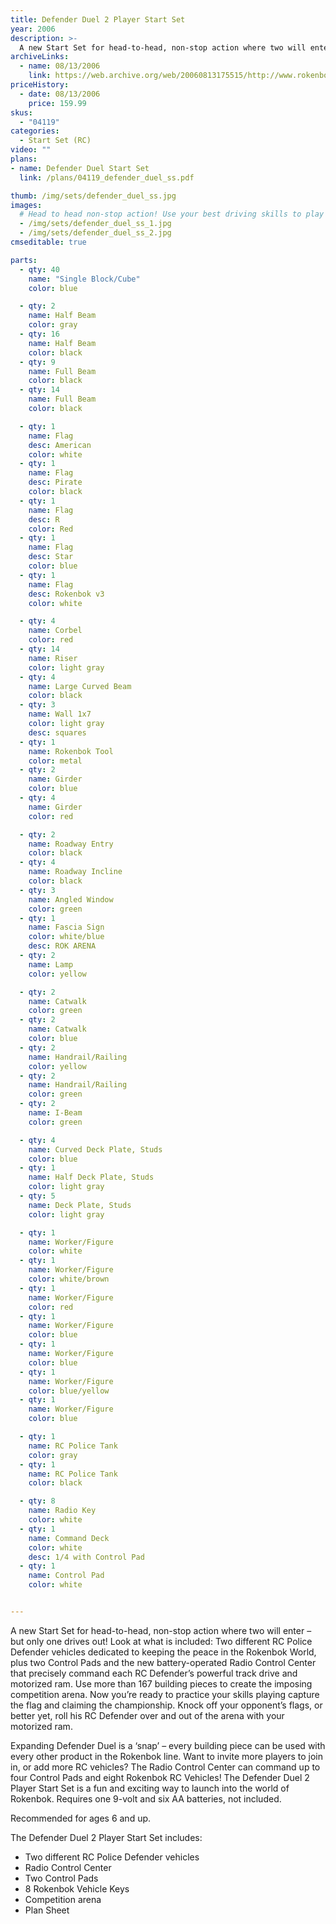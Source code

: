 ```yaml
---
title: Defender Duel 2 Player Start Set
year: 2006
description: >-
  A new Start Set for head-to-head, non-stop action where two will enter – but only one drives out! Look at what is included: Two different RC Police Defender vehicles dedicated to keeping the peace in the Rokenbok World, plus two Control Pads and the new battery-operated Radio Control Center that precisely command each RC Defender’s powerful track drive and motorized ram.
archiveLinks:
  - name: 08/13/2006
    link: https://web.archive.org/web/20060813175515/http://www.rokenbok.com/catalog/04119_pd_ss_ddefender.html
priceHistory:
  - date: 08/13/2006
    price: 159.99
skus:
  - "04119"
categories:
  - Start Set (RC)
video: ""
plans:
- name: Defender Duel Start Set
  link: /plans/04119_defender_duel_ss.pdf

thumb: /img/sets/defender_duel_ss.jpg
images:
  # Head to head non-stop action! Use your best driving skills to play capture the flag Rokenbok style!
  - /img/sets/defender_duel_ss_1.jpg
  - /img/sets/defender_duel_ss_2.jpg
cmseditable: true

parts:
  - qty: 40
    name: "Single Block/Cube"
    color: blue

  - qty: 2
    name: Half Beam
    color: gray
  - qty: 16
    name: Half Beam
    color: black
  - qty: 9
    name: Full Beam
    color: black
  - qty: 14
    name: Full Beam
    color: black

  - qty: 1
    name: Flag
    desc: American
    color: white
  - qty: 1
    name: Flag
    desc: Pirate
    color: black
  - qty: 1
    name: Flag
    desc: R
    color: Red
  - qty: 1
    name: Flag
    desc: Star
    color: blue
  - qty: 1
    name: Flag
    desc: Rokenbok v3
    color: white

  - qty: 4
    name: Corbel
    color: red
  - qty: 14
    name: Riser
    color: light gray
  - qty: 4
    name: Large Curved Beam
    color: black
  - qty: 3
    name: Wall 1x7
    color: light gray
    desc: squares
  - qty: 1
    name: Rokenbok Tool
    color: metal
  - qty: 2
    name: Girder
    color: blue
  - qty: 4
    name: Girder
    color: red

  - qty: 2
    name: Roadway Entry
    color: black
  - qty: 4
    name: Roadway Incline
    color: black
  - qty: 3
    name: Angled Window
    color: green
  - qty: 1
    name: Fascia Sign
    color: white/blue
    desc: ROK ARENA
  - qty: 2
    name: Lamp
    color: yellow

  - qty: 2
    name: Catwalk
    color: green
  - qty: 2
    name: Catwalk
    color: blue
  - qty: 2
    name: Handrail/Railing
    color: yellow
  - qty: 2
    name: Handrail/Railing
    color: green
  - qty: 2
    name: I-Beam
    color: green

  - qty: 4
    name: Curved Deck Plate, Studs
    color: blue
  - qty: 1
    name: Half Deck Plate, Studs
    color: light gray
  - qty: 5
    name: Deck Plate, Studs
    color: light gray

  - qty: 1
    name: Worker/Figure
    color: white
  - qty: 1
    name: Worker/Figure
    color: white/brown
  - qty: 1
    name: Worker/Figure
    color: red
  - qty: 1
    name: Worker/Figure
    color: blue
  - qty: 1
    name: Worker/Figure
    color: blue
  - qty: 1
    name: Worker/Figure
    color: blue/yellow
  - qty: 1
    name: Worker/Figure
    color: blue

  - qty: 1
    name: RC Police Tank
    color: gray
  - qty: 1
    name: RC Police Tank
    color: black

  - qty: 8
    name: Radio Key
    color: white
  - qty: 1
    name: Command Deck
    color: white
    desc: 1/4 with Control Pad 
  - qty: 1
    name: Control Pad
    color: white


---
```

A new Start Set for head-to-head, non-stop action where two will enter – but only one drives out! Look at what is included: Two different RC Police Defender vehicles dedicated to keeping the peace in the Rokenbok World, plus two Control Pads and the new battery-operated Radio Control Center that precisely command each RC Defender’s powerful track drive and motorized ram. Use more than 167 building pieces to create the imposing competition arena. Now you’re ready to practice your skills playing capture the flag and claiming the championship. Knock off your opponent’s flags, or better yet, roll his RC Defender over and out of the arena with your motorized ram.

Expanding Defender Duel is a ‘snap’ – every building piece can be used with every other product in the Rokenbok line. Want to invite more players to join in, or add more RC vehicles? The Radio Control Center can command up to four Control Pads and eight Rokenbok RC Vehicles! The Defender Duel 2 Player Start Set is a fun and exciting way to launch into the world of Rokenbok. Requires one 9-volt and six AA batteries, not included.

Recommended for ages 6 and up.

The Defender Duel 2 Player Start Set includes:
  - Two different RC Police Defender vehicles
  - Radio Control Center
  - Two Control Pads
  - 8 Rokenbok Vehicle Keys
  - Competition arena
  - Plan Sheet
